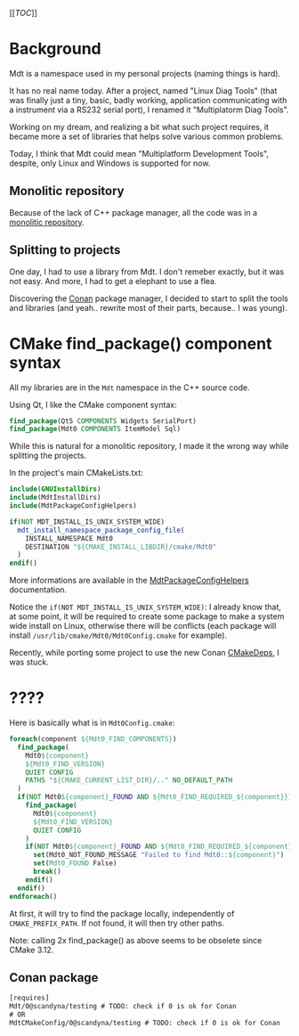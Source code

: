 [[_TOC_]]

# Background

Mdt is a namespace used in my personal projects (naming things is hard).

It has no real name today.
After a project, named "Linux Diag Tools"
(that was finally just a tiny, basic, badly working, application communicating with a instrument via a RS232 serial port),
I renamed it "Multiplatorm Diag Tools".

Working on my dream, and realizing a bit what such project requires,
it became more a set of libraries that helps solve various common problems.

Today, I think that Mdt could mean "Multiplatform Development Tools",
despite, only Linux and Windows is supported for now.

## Monolitic repository

Because of the lack of C++ package manager,
all the code was in a [monolitic repository](https://github.com/scandyna/multidiagtools).

## Splitting to projects

One day, I had to use a library from Mdt.
I don't remeber exactly, but it was not easy.
And more, I had to get a elephant to use a flea.

Discovering the [Conan](https://conan.io/) package manager,
I decided to start to split the tools and libraries
(and yeah.. rewrite most of their parts, because.. I was young).

# CMake find_package() component syntax

All my libraries are in the `Mdt` namespace in the C++ source code.

Using Qt, I like the CMake component syntax:
```cmake
find_package(Qt5 COMPONENTS Widgets SerialPort)
find_package(Mdt0 COMPONENTS ItemModel Sql)
```

While this is natural for a monolitic repository,
I made it the wrong way while splitting the projects.

In the project's main CMakeLists.txt:
```cmake
include(GNUInstallDirs)
include(MdtInstallDirs)
include(MdtPackageConfigHelpers)

if(NOT MDT_INSTALL_IS_UNIX_SYSTEM_WIDE)
  mdt_install_namespace_package_config_file(
    INSTALL_NAMESPACE Mdt0
    DESTINATION "${CMAKE_INSTALL_LIBDIR}/cmake/Mdt0"
  )
endif()
```

More informations are available
in the [MdtPackageConfigHelpers](https://scandyna.gitlab.io/mdt-cmake-modules/Modules/MdtPackageConfigHelpers.html) documentation.

Notice the `if(NOT MDT_INSTALL_IS_UNIX_SYSTEM_WIDE)`:
I already know that, at some point,
it will be required to create some package to make a system wide install on Linux,
otherwise there will be conflicts
(each package will install `/usr/lib/cmake/Mdt0/Mdt0Config.cmake` for example).

Recently, while porting some project to use the new
Conan [CMakeDeps](https://docs.conan.io/en/latest/reference/conanfile/tools/cmake/cmakedeps.html),
I was stuck.

# ????

Here is basically what is in `Mdt0Config.cmake`:
```cmake
foreach(component ${Mdt0_FIND_COMPONENTS})
  find_package(
    Mdt0${component}
    ${Mdt0_FIND_VERSION}
    QUIET CONFIG
    PATHS "${CMAKE_CURRENT_LIST_DIR}/.." NO_DEFAULT_PATH
  )
  if(NOT Mdt0${component}_FOUND AND ${Mdt0_FIND_REQUIRED_${component}})
    find_package(
      Mdt0${component}
      ${Mdt0_FIND_VERSION}
      QUIET CONFIG
    )
    if(NOT Mdt0${component}_FOUND AND ${Mdt0_FIND_REQUIRED_${component}})
      set(Mdt0_NOT_FOUND_MESSAGE "Failed to find Mdt0::${component}")
      set(Mdt0_FOUND False)
      break()
    endif()
  endif()
endforeach()
```

At first, it will try to find the package locally,
independently of `CMAKE_PREFIX_PATH`.
If not found, it will then try other paths.

Note: calling 2x find_package() as above
seems to be obselete since CMake 3.12.

## Conan package

```txt
[requires]
Mdt/0@scandyna/testing # TODO: check if 0 is ok for Conan
# OR
MdtCMakeConfig/0@scandyna/testing # TODO: check if 0 is ok for Conan
```
